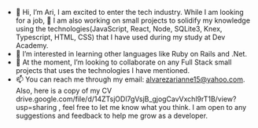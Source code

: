 - 👋 Hi, I’m Ari, I am excited to enter the tech industry. While I am looking for a job, 🌱 I am also working on small projects to solidify my knowledge using the technologies(JavaScript, React, Node, SQLite3, Knex, Typescript, HTML, CSS) that I have used during my study at Dev Academy.
- 👀 I’m interested in learning other languages like Ruby on Rails and .Net.
- 💞️ At the moment, I’m looking to collaborate on any Full Stack small projects that uses the technologies I have mentioned.
- 📫 You can reach me through my email: alvarezarianne15@yahoo.com. Also, here is a copy of my CV drive.google.com/file/d/14ZTsjODl7gVsjB_gjogCavVxchl9rT1B/view?usp=sharing , feel free to let me know what you think. I am open to any suggestions and feedback to help me grow as a developer.  

<!---
arianne-hallgarth/arianne-hallgarth is a ✨ special ✨ repository because its `README.md` (this file) appears on your GitHub profile.
You can click the Preview link to take a look at your changes.
--->
